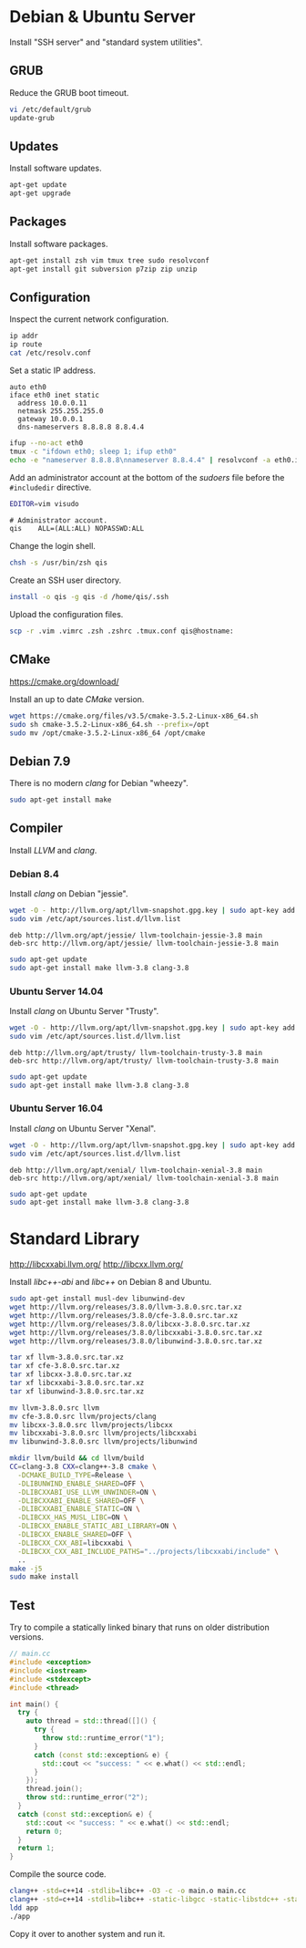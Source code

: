 # Debian & Ubuntu Server
Install "SSH server" and "standard system utilities".


## GRUB
Reduce the GRUB boot timeout.

```sh
vi /etc/default/grub
update-grub
```


## Updates
Install software updates.

```sh
apt-get update
apt-get upgrade
```


## Packages
Install software packages.

```sh
apt-get install zsh vim tmux tree sudo resolvconf
apt-get install git subversion p7zip zip unzip
```


## Configuration
Inspect the current network configuration.

```sh
ip addr
ip route
cat /etc/resolv.conf
```

Set a static IP address.

```
auto eth0
iface eth0 inet static
  address 10.0.0.11
  netmask 255.255.255.0
  gateway 10.0.0.1
  dns-nameservers 8.8.8.8 8.8.4.4
```

```sh
ifup --no-act eth0
tmux -c "ifdown eth0; sleep 1; ifup eth0"
echo -e "nameserver 8.8.8.8\nnameserver 8.8.4.4" | resolvconf -a eth0.inet  # Only on Debian 7.9 and older.
```

Add an administrator account at the bottom of the *sudoers* file before the `#includedir` directive.

```sh
EDITOR=vim visudo
```

```diff
# Administrator account.
qis    ALL=(ALL:ALL) NOPASSWD:ALL
```

Change the login shell.

```sh
chsh -s /usr/bin/zsh qis
```

Create an SSH user directory.

```sh
install -o qis -g qis -d /home/qis/.ssh
```

Upload the configuration files.

```sh
scp -r .vim .vimrc .zsh .zshrc .tmux.conf qis@hostname:
```


## CMake
<https://cmake.org/download/>

Install an up to date *CMake* version.

```sh
wget https://cmake.org/files/v3.5/cmake-3.5.2-Linux-x86_64.sh
sudo sh cmake-3.5.2-Linux-x86_64.sh --prefix=/opt
sudo mv /opt/cmake-3.5.2-Linux-x86_64 /opt/cmake
```

## Debian 7.9
There is no modern *clang* for Debian "wheezy".

```sh
sudo apt-get install make
```


## Compiler
Install *LLVM* and *clang*.

### Debian 8.4
Install *clang* on Debian "jessie".

```sh
wget -O - http://llvm.org/apt/llvm-snapshot.gpg.key | sudo apt-key add -
sudo vim /etc/apt/sources.list.d/llvm.list
```

```
deb http://llvm.org/apt/jessie/ llvm-toolchain-jessie-3.8 main
deb-src http://llvm.org/apt/jessie/ llvm-toolchain-jessie-3.8 main
```

```sh
sudo apt-get update
sudo apt-get install make llvm-3.8 clang-3.8
```

### Ubuntu Server 14.04
Install *clang* on Ubuntu Server "Trusty".

```sh
wget -O - http://llvm.org/apt/llvm-snapshot.gpg.key | sudo apt-key add -
sudo vim /etc/apt/sources.list.d/llvm.list
```

```
deb http://llvm.org/apt/trusty/ llvm-toolchain-trusty-3.8 main
deb-src http://llvm.org/apt/trusty/ llvm-toolchain-trusty-3.8 main
```

```sh
sudo apt-get update
sudo apt-get install make llvm-3.8 clang-3.8
```

### Ubuntu Server 16.04
Install *clang* on Ubuntu Server "Xenal".

```sh
wget -O - http://llvm.org/apt/llvm-snapshot.gpg.key | sudo apt-key add -
sudo vim /etc/apt/sources.list.d/llvm.list
```

```
deb http://llvm.org/apt/xenial/ llvm-toolchain-xenial-3.8 main
deb-src http://llvm.org/apt/xenial/ llvm-toolchain-xenial-3.8 main
```

```sh
sudo apt-get update
sudo apt-get install make llvm-3.8 clang-3.8
```


# Standard Library
<http://libcxxabi.llvm.org/>
<http://libcxx.llvm.org/>

Install *libc++-abi* and *libc++* on Debian 8 and Ubuntu.

```sh
sudo apt-get install musl-dev libunwind-dev
wget http://llvm.org/releases/3.8.0/llvm-3.8.0.src.tar.xz
wget http://llvm.org/releases/3.8.0/cfe-3.8.0.src.tar.xz
wget http://llvm.org/releases/3.8.0/libcxx-3.8.0.src.tar.xz
wget http://llvm.org/releases/3.8.0/libcxxabi-3.8.0.src.tar.xz
wget http://llvm.org/releases/3.8.0/libunwind-3.8.0.src.tar.xz

tar xf llvm-3.8.0.src.tar.xz
tar xf cfe-3.8.0.src.tar.xz
tar xf libcxx-3.8.0.src.tar.xz
tar xf libcxxabi-3.8.0.src.tar.xz
tar xf libunwind-3.8.0.src.tar.xz

mv llvm-3.8.0.src llvm
mv cfe-3.8.0.src llvm/projects/clang
mv libcxx-3.8.0.src llvm/projects/libcxx
mv libcxxabi-3.8.0.src llvm/projects/libcxxabi
mv libunwind-3.8.0.src llvm/projects/libunwind

mkdir llvm/build && cd llvm/build
CC=clang-3.8 CXX=clang++-3.8 cmake \
  -DCMAKE_BUILD_TYPE=Release \
  -DLIBUNWIND_ENABLE_SHARED=OFF \
  -DLIBCXXABI_USE_LLVM_UNWINDER=ON \
  -DLIBCXXABI_ENABLE_SHARED=OFF \
  -DLIBCXXABI_ENABLE_STATIC=ON \
  -DLIBCXX_HAS_MUSL_LIBC=ON \
  -DLIBCXX_ENABLE_STATIC_ABI_LIBRARY=ON \
  -DLIBCXX_ENABLE_SHARED=OFF \
  -DLIBCXX_CXX_ABI=libcxxabi \
  -DLIBCXX_CXX_ABI_INCLUDE_PATHS="../projects/libcxxabi/include" \
  ..
make -j5
sudo make install
```


## Test
Try to compile a statically linked binary that runs on older distribution versions.

```cpp
// main.cc
#include <exception>
#include <iostream>
#include <stdexcept>
#include <thread>

int main() {
  try {
    auto thread = std::thread([]() {
      try {
        throw std::runtime_error("1");
      }
      catch (const std::exception& e) {
        std::cout << "success: " << e.what() << std::endl;
      }
    });
    thread.join();
    throw std::runtime_error("2");
  }
  catch (const std::exception& e) {
    std::cout << "success: " << e.what() << std::endl;
    return 0;
  }
  return 1;
}
```

Compile the source code.

```sh
clang++ -std=c++14 -stdlib=libc++ -O3 -c -o main.o main.cc
clang++ -std=c++14 -stdlib=libc++ -static-libgcc -static-libstdc++ -static -pthread -o app main.o
ldd app
./app
```

Copy it over to another system and run it.
